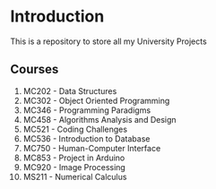 
# Introduction

This is a repository to store all my University Projects

## Courses

 1. MC202 - Data Structures
 2. MC302 - Object Oriented Programming
 3. MC346 - Programming Paradigms
 4. MC458 - Algorithms Analysis and Design
 5. MC521 - Coding Challenges
 6. MC536 - Introduction to Database
 7. MC750 - Human-Computer Interface
 8. MC853 - Project in Arduino
 9. MC920 - Image Processing
 10. MS211 - Numerical Calculus 

	